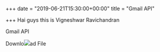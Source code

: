 +++
date = "2019-06-21T15:30:00+00:00"
title = "Gmail API"

+++
Hai guys this is Vigneshwar Ravichandran

Gmail API

Downlo![](/uploads/calendar_api_error.png)ad File